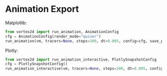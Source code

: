 
# Animation Export

Matplotlib:
```python
from vortex2d import run_animation, AnimationConfig
cfg = AnimationConfig(render_mode="quiver")
run_animation(vm, tracers=None, steps=300, dt=0.005, config=cfg, save_path="anim.mp4", fps=30)
```

Plotly:
```python
from vortex2d import run_animation_interactive, PlotlySnapshotConfig
cfg = PlotlySnapshotConfig()
run_animation_interactive(vm, tracers=None, steps=200, dt=0.005, config=cfg, save_html="anim.html")
```
